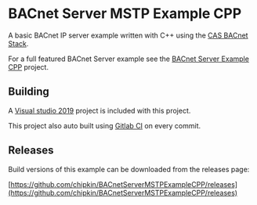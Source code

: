 # BACnet Server MSTP Example CPP

A basic BACnet IP server example written with C++ using the [CAS BACnet Stack](https://www.bacnetstack.com/).

For a full featured BACnet Server example see the [BACnet Server Example CPP](https://github.com/chipkin/BACnetServerExampleCPP) project.

## Building

A [Visual studio 2019](https://visualstudio.microsoft.com/downloads/) project is included with this project.

This project also auto built using [Gitlab CI](https://docs.gitlab.com/ee/ci/) on every commit.

## Releases

Build versions of this example can be downloaded from the releases page:

[https://github.com/chipkin/BACnetServerMSTPExampleCPP/releases](https://github.com/chipkin/BACnetServerMSTPExampleCPP/releases)
